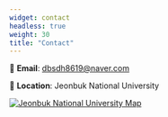 ```yaml
---
widget: contact
headless: true
weight: 30
title: "Contact"
---
```


📩 **Email**: dbsdh8619@naver.com

📍 **Location**: Jeonbuk National University

[![Jeonbuk National University Map](/images/map.jpg)](https://www.google.com/maps/place/Jeonbuk+National+University/@35.8467,127.1295,17z)
